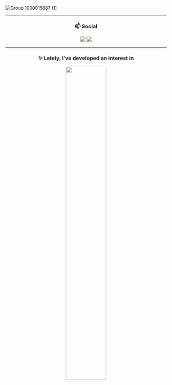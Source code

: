 ![Group 1000015887 (1)](https://github.com/JeongwooHam/JeongwooHam/assets/123251211/a937518b-0e1c-4a32-b596-e44721c246dc)

----

<div align="middle">

<h3>📫 Social</h2>

[<img src="https://img.shields.io/badge/Gmail-EA4335.svg?style=for-the-badge&logo=Gmail&logoColor=white"/>](hamjw0122@gmail.com)
[<img src="https://img.shields.io/badge/velog-20C997.svg?style=for-the-badge&logo=velog&logoColor=white"/>](https://velog.io/@hamjw0122)

----

<h3>✨ Lately, I've developed an interest in</h2>

[<img width="50%" src="https://velog-readme-stats.vercel.app/api?name=hamjw0122">](https://velog-readme-stats.vercel.app/api/redirect?name=hamjw0122)

</div>
